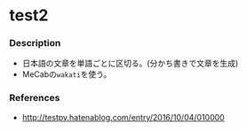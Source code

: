 # test2

### Description
- 日本語の文章を単語ごとに区切る。(分かち書きで文章を生成)
- MeCabの`wakati`を使う。

### References
- http://testpy.hatenablog.com/entry/2016/10/04/010000
